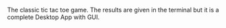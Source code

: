 The classic tic tac toe game. The results are given in the terminal but it is a complete Desktop App with GUI.
